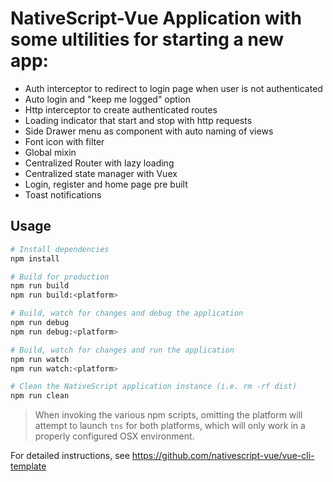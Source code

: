 # NativeScript-Vue Application with some ultilities for starting a new app:

* Auth interceptor to redirect to login page when user is not authenticated
* Auto login and "keep me logged" option
* Http interceptor to create authenticated routes
* Loading indicator that start and stop with http requests
* Side Drawer menu as component with auto naming of views
* Font icon with filter
* Global mixin
* Centralized Router with lazy loading
* Centralized state manager with Vuex
* Login, register and home page pre built
* Toast notifications

## Usage

``` bash
# Install dependencies
npm install

# Build for production
npm run build
npm run build:<platform>

# Build, watch for changes and debug the application
npm run debug
npm run debug:<platform>

# Build, watch for changes and run the application
npm run watch
npm run watch:<platform>

# Clean the NativeScript application instance (i.e. rm -rf dist)
npm run clean
```

> When invoking the various npm scripts, omitting the platform will attempt to launch `tns` for both platforms, which will only work in a properly configured OSX environment.

For detailed instructions, see https://github.com/nativescript-vue/vue-cli-template